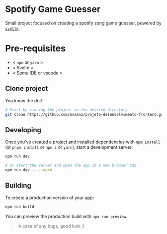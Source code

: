 # Spotify Game Guesser

Small project focused on creating a spotify song game guesser, powered by [`svelte`](https://svelte.dev/).

# Pre-requisites
- < `npm` or `yarn` > 
- < Svelte >
- < Some IDE or vscode >

## Clone project
You know the drill

```bash
# Start by cloning the project in the desired directory
git clone https://github.com/Svaan1/projeto-desenvolvimento-frontend.git
```

## Developing

Once you've created a project and installed dependencies with `npm install` (or `pnpm install` or `npm i` or `yarn`), start a development server:

```bash
npm run dev

# or start the server and open the app in a new browser tab
npm run dev -- --open
```

## Building

To create a production version of your app:

```bash
npm run build
```

You can preview the production build with `npm run preview`.

> In case of any bugs, good luck :)